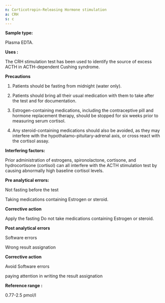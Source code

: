 ```yaml
---
n: Corticotropin-Releasing Hormone stimulation
a: CRH
s: c
---
```


__Sample type:__

Plasma EDTA.

__Uses :__

The CRH stimulation test has been used to identify the source of excess ACTH in ACTH-dependent Cushing syndrome.


__Precautions__ 

1.	Patients should be fasting from midnight (water only).

2.	 Patients should bring all their usual medication with them to take after the test and for documentation.

3.	 Estrogen-containing medications, including the contraceptive pill and hormone replacement therapy, should be stopped for six weeks prior to measuring serum cortisol.

4.	Any steroid-containing medications should also be avoided, as they may interfere with the hypothalamo-pituitary-adrenal axis, or cross react with the cortisol assay.





__Interfering factors:__

Prior administration of estrogens, spironolactone, cortisone, and hydrocortisone (cortisol) can all interfere with the ACTH stimulation test by causing abnormally high baseline cortisol levels.

__Pre analytical errors:__

Not fasting before the test

Taking medications containing Estrogen or steroid.

__Corrective action__

Apply the fasting
Do not take  medications containing Estrogen or steroid.

__Post analytical errors__

Software errors

Wrong result assignation 

__Corrective action__

Avoid Software errors

paying attention in writing the result assignation 


__Reference range :__

0.77-2.5 pmol/l

